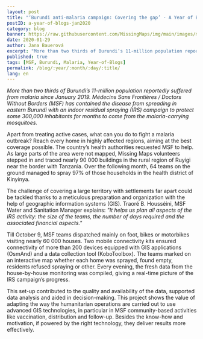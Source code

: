 ```yaml
---
layout: post
title: "‘Burundi anti-malaria campaign: Covering the gap’ - A Year of Blogs - January 2020"
postID: a-year-of-blogs-jan2020
category: blog
banner: https://raw.githubusercontent.com/MissingMaps/img/main/images/missingmaps-blog_20200129_BurundiMap.PNG
date: 2020-01-29
author: Jana Bauerová
excerpt: "More than two thirds of Burundi’s 11-million population reportedly suffered from malaria since January 2019. Médecins Sans Frontières / Doctors Without Borders (MSF) has contained the disease from spreading in eastern Burundi with an indoor residual spraying (IRS) campaign to protect some 300,000 inhabitants for months to come from the malaria-carrying mosquitoes."
published: true
tags: [MSF, Burundi, Malaria, Year-of-Blogs]
permalink: /blog/:year/:month/:day/:title/
lang: en
---
```


*More than two thirds of Burundi’s 11-million population reportedly suffered from malaria since January 2019. Médecins Sans Frontières / Doctors Without Borders (MSF) has contained the disease from spreading in eastern Burundi with an indoor residual spraying (IRS) campaign to protect some 300,000 inhabitants for months to come from the malaria-carrying mosquitoes.* 

Apart from treating active cases, what can you do to fight a malaria outbreak? Reach every home in highly affected regions, aiming at the best coverage possible. The country’s health authorities requested MSF to help. As large parts of the area were not mapped, Missing Maps volunteers stepped in and traced nearly 90 000 buildings in the rural region of Ruyigi near the border with Tanzania. Over the following month, 64 teams on the ground managed to spray 97% of those households in the health district of Kinyinya.

The challenge of covering a large territory with settlements far apart could be tackled thanks to a meticulous preparation and organization with the help of geographic information systems (GIS). Traoré B. Housséini, MSF Water and Sanitation Manager explains: *"It helps us plan all aspects of the IRS activity: the size of the teams, the number of days required and the associated financial aspects."*

Till October 9, MSF teams dispatched mainly on foot, bikes or motorbikes visiting nearly 60 000 houses. Two mobile connectivity kits ensured connectivity of more than 200 devices equipped with GIS applications (OsmAnd) and a data collection tool (KoboToolbox). The teams marked on an interactive map whether each home was sprayed, found empty, residents refused spraying or other. Every evening, the fresh data from the house-by-house monitoring was compiled, giving a real-time picture of the IRS campaign’s progress. 

This set-up contributed to the quality and availability of the data, supported data analysis and aided in decision-making. This project shows the value of adapting the way the humanitarian operations are carried out to use advanced GIS technologies, in particular in MSF community-based activities like vaccination, distribution and follow-up. Besides the know-how and motivation, if powered by the right technology, they deliver results more effectively.
